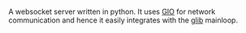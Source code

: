 A websocket server written in python.
It uses [GIO](https://developer.gnome.org/gio/) for network communication and
hence it easily integrates with the
[glib](https://developer.gnome.org/glib/) mainloop.
